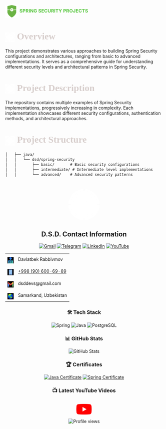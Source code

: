 <h1 style="color: #55c53c; font-size: 15px;">
  <img src="assets/icons/ss.png" width="42" height="42" style="vertical-align: middle; align-content: center">
  SPRING SECURITY PROJECTS
</h1>

<h1 style="color: #d7cecc; font-size: 30px; font-family: Ebrima">
  <img src="assets/icons/logo.png" width="30" height="30" style="vertical-align: middle; margin-right: 0px;">
  Overview
</h1>


This project demonstrates various approaches to building Spring Security configurations and architectures, ranging from basic to advanced implementations. It serves as a comprehensive guide for understanding different security levels and architectural patterns in Spring Security.

<h1 style="color: #d7cecc; font-size: 30px; font-family: Ebrima">
  <img src="assets/icons/logo.png" width="30" height="30" style="vertical-align: middle; margin-right: 0px;">
  Project Description
</h1>

The repository contains multiple examples of Spring Security implementations, progressively increasing in complexity. Each implementation showcases different security configurations, authentication methods, and architectural approaches.

<h1 style="color: #d7cecc; font-size: 30px; font-family: Ebrima">
  <img src="assets/icons/logo.png" width="30" height="30" style="vertical-align: middle; margin-right: 0px;">
  Project Structure
</h1>

```
│   ├── java/
│   │   └── dsd/spring-security
│   │       ├── basic/       # Basic security configurations
│   │       ├── intermediate/ # Intermediate level implementations
│   │       └── advanced/    # Advanced security patterns
```

<div align="center">
  <img src="assets/icons/logo.png" width="100" height="100" style="border-radius: 50%; margin-top: 25px">
  <h2> D.S.D. Contact Information</h2>
</div>

<div align="center">

[![Gmail](https://img.shields.io/badge/Gmail-D14836?style=for-the-badge&logo=gmail&logoColor=white)](mailto:dsddevs@gmail.com)
[![Telegram](https://img.shields.io/badge/Telegram-2CA5E0?style=for-the-badge&logo=telegram&logoColor=white)](https://t.me/dsd6989)
[![LinkedIn](https://img.shields.io/badge/LinkedIn-0077B5?style=for-the-badge&logo=linkedin&logoColor=white)](https://www.linkedin.com/in/davlatbek-rabbimov-56a0352a3)
[![YouTube](https://img.shields.io/badge/YouTube-FF0000?style=for-the-badge&logo=youtube&logoColor=white)](https://www.youtube.com/@dsd_devs/videos)

</div>

<div align="center">
  <table>
    <tr>
      <td align="center">
        <img src="assets/icons/man.png" width="20" height="20" style="margin-top: 10px">
      </td>
      <td>Davlatbek Rabbivmov</td>
    </tr>
    <tr>
      <td align="center">
        <img src="assets/icons/phone.png" width="20" height="20" style="margin-top: 10px">
      </td>
      <td><a href="tel:+1234567890">+998 (90) 600-69-89</a></td>
    </tr>
    <tr>
      <td align="center">
        <img src="assets/icons/email.png" width="20" height="20" style="margin-top: 10px">
      </td>
      <td>dsddevs@gmail.com</td>
    </tr>
    <tr>
      <td align="center">
        <img src="assets/icons/location.png" width="20" height="20" style="margin-top: 10px">
      </td>
      <td>Samarkand, Uzbekistan</td>
    </tr>
  </table>
</div>

<div align="center">
  <h3>🛠 Tech Stack</h3>

![Spring](https://img.shields.io/badge/Spring-6DB33F?style=flat-square&logo=spring&logoColor=white)
![Java](https://img.shields.io/badge/Java-ED8B00?style=flat-square&logo=oracle&logoColor=white)
![PostgreSQL](https://img.shields.io/badge/PostgreSQL-316192?style=flat-square&logo=postgresql&logoColor=white)

</div>

<div align="center">
  <h3>📊 GitHub Stats</h3>

  <img src="https://github-readme-stats.vercel.app/api?username=dsddevs&show_icons=true&theme=radical" alt="GitHub Stats">
</div>

<div align="center">
  <h3>🏆 Certificates</h3>

[![Java Certificate](https://img.shields.io/badge/Java-Certified-success?style=for-the-badge&logo=oracle&logoColor=white)](link-to-certificate)
[![Spring Certificate](https://img.shields.io/badge/Spring-Certified-success?style=for-the-badge&logo=spring&logoColor=white)](link-to-certificate)
</div>

<div align="center">
  <h3>📺 Latest YouTube Videos</h3>

  <!-- Replace these with your actual video thumbnails and links -->
  <a href="https://www.youtube.com/@dsd_devs/videos">
    <img src="assets/icons/youtube.png" width="50" style="margin: 10px">
  </a>
</div>

<div align="center">
  <img src="https://komarev.com/ghpvc/?username=yourusername&color=blueviolet" alt="Profile views">
</div>
